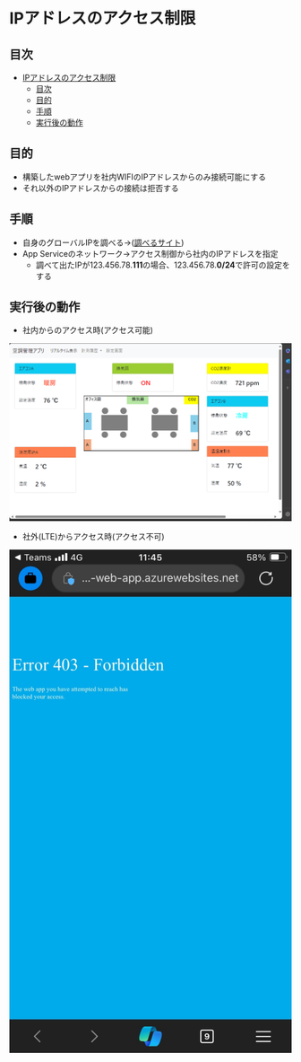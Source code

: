 # IPアドレスのアクセス制限

## 目次

- [IPアドレスのアクセス制限](#ipアドレスのアクセス制限)
  - [目次](#目次)
  - [目的](#目的)
  - [手順](#手順)
  - [実行後の動作](#実行後の動作)

## 目的

- 構築したwebアプリを社内WIFIのIPアドレスからのみ接続可能にする
- それ以外のIPアドレスからの接続は拒否する

## 手順

- 自身のグローバルIPを調べる→([調べるサイト](https://www.cman.jp/network/support/go_access.cgi))
- App Serviceのネットワーク→アクセス制御から社内のIPアドレスを指定
  - 調べて出たIPが123.456.78.**111**の場合、123.456.78.**0/24**で許可の設定をする

## 実行後の動作

- 社内からのアクセス時(アクセス可能)

![](image.png)

- 社外(LTE)からアクセス時(アクセス不可)

![](image-1.png)